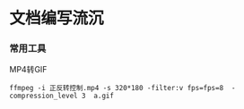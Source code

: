 #  文档编写流沉

### 常用工具

MP4转GIF

```
ffmpeg -i 正反转控制.mp4 -s 320*180 -filter:v fps=fps=8  -compression_level 3  a.gif 
```